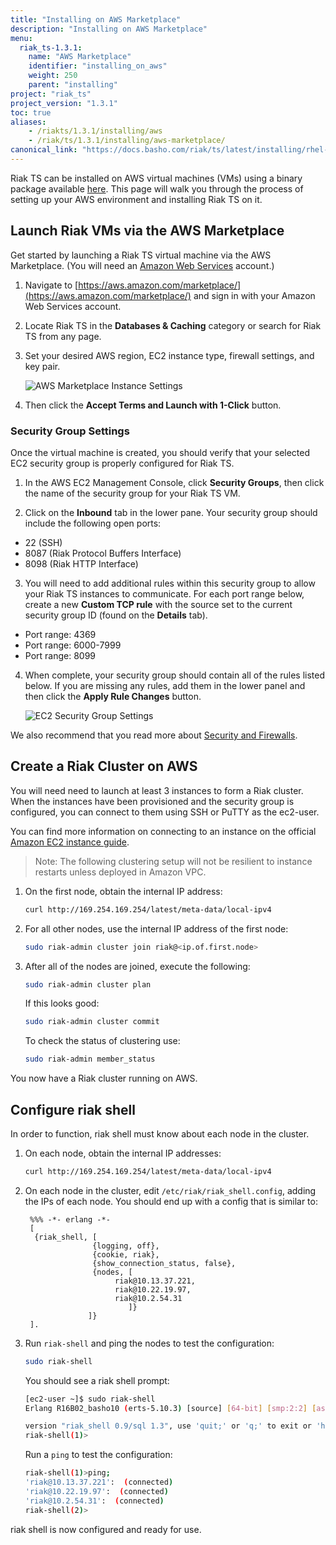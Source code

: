 ```yaml
---
title: "Installing on AWS Marketplace"
description: "Installing on AWS Marketplace"
menu:
  riak_ts-1.3.1:
    name: "AWS Marketplace"
    identifier: "installing_on_aws"
    weight: 250
    parent: "installing"
project: "riak_ts"
project_version: "1.3.1"
toc: true
aliases:
    - /riakts/1.3.1/installing/aws
    - /riak/ts/1.3.1/installing/aws-marketplace/
canonical_link: "https://docs.basho.com/riak/ts/latest/installing/rhel-centos"
---
```



[AWS]: http://aws.amazon.com
[download]: ../../downloads/
[ec2 guide]: http://docs.amazonwebservices.com/AWSEC2/latest/UserGuide/AccessingInstances.html
[security basics]: /riak/kv/2.1.4/using/security/basics


Riak TS can be installed on AWS virtual machines (VMs) using a binary
package available [here][download]. This page will walk you through the process of setting up your AWS environment and installing Riak TS on it.


## Launch Riak VMs via the AWS Marketplace

Get started by launching a Riak TS virtual machine via the AWS Marketplace. (You will need an [Amazon Web Services][AWS] account.)

1. Navigate to [https://aws.amazon.com/marketplace/](https://aws.amazon.com/marketplace/) and sign in with your Amazon Web Services account.

2. Locate Riak TS in the **Databases & Caching** category or search for Riak TS from any page.

3. Set your desired AWS region, EC2 instance type, firewall settings, and key pair.

    ![AWS Marketplace Instance Settings](/images/aws-marketplace-settings.png)

4. Then click the **Accept Terms and Launch with 1-Click** button.


### Security Group Settings

Once the virtual machine is created, you should verify that your selected EC2 security group is properly configured for Riak TS.

1. In the AWS EC2 Management Console, click **Security Groups**, then click the name of the security group for your Riak TS VM.

2. Click on the **Inbound** tab in the lower pane. Your security group should include the following open ports:

  * 22 (SSH)
  * 8087 (Riak Protocol Buffers Interface)
  * 8098 (Riak HTTP Interface)

3. You will need to add additional rules within this security group to allow your Riak TS instances to communicate.  For each port range below, create a new **Custom TCP rule** with the source set to the current security group ID (found on the **Details** tab).

  * Port range: 4369
  * Port range: 6000-7999
  * Port range: 8099

4. When complete, your security group should contain all of the rules listed below. If you are missing any rules, add them in the lower panel and then click the **Apply Rule Changes** button.

    ![EC2 Security Group Settings](/images/aws-marketplace-security-group.png)

We also recommend that you read more about [Security and Firewalls][security basics]. 


## Create a Riak Cluster on AWS

You will need need to launch at least 3 instances to form a Riak cluster.  When the instances have been provisioned and the security group is configured, you can connect to them using SSH or PuTTY as the ec2-user.

You can find more information on connecting to an instance on the official [Amazon EC2 instance guide][ec2 guide].

>Note: The following clustering setup will not be resilient to instance restarts unless deployed in Amazon VPC.


1. On the first node, obtain the internal IP address:

    ```bash
    curl http://169.254.169.254/latest/meta-data/local-ipv4
    ```

2. For all other nodes, use the internal IP address of the first node:

    ```bash
    sudo riak-admin cluster join riak@<ip.of.first.node>
    ```

3. After all of the nodes are joined, execute the following:

    ```bash
    sudo riak-admin cluster plan
    ```

    If this looks good:

    ```bash
    sudo riak-admin cluster commit
    ```

    To check the status of clustering use:

    ```bash
    sudo riak-admin member_status
    ```

You now have a Riak cluster running on AWS.


## Configure riak shell

In order to function, riak shell must know about each node in the cluster.

1. On each node, obtain the internal IP addresses:
    ```bash
    curl http://169.254.169.254/latest/meta-data/local-ipv4
    ```

2. On each node in the cluster, edit `/etc/riak/riak_shell.config`, adding the IPs of each node. You should end up with a config that is similar to:
   ```
    %%% -*- erlang -*-
    [
     {riak_shell, [
                  {logging, off},
                  {cookie, riak},
                  {show_connection_status, false},
                  {nodes, [
                       riak@10.13.37.221,
                       riak@10.22.19.97,
                       riak@10.2.54.31
                          ]}
                 ]}
    ].
    ```

3. Run `riak-shell` and ping the nodes to test the configuration:
    ```bash
    sudo riak-shell
    ```

    You should see a riak shell prompt:    
    ```bash
    [ec2-user ~]$ sudo riak-shell 
    Erlang R16B02_basho10 (erts-5.10.3) [source] [64-bit] [smp:2:2] [async-threads:10] [hipe] [kernel-poll:false] [frame-pointer]
    
    version "riak_shell 0.9/sql 1.3", use 'quit;' or 'q;' to exit or 'help;' for helpConnected...
    riak-shell(1)>
    ```

    Run a `ping` to test the configuration:
    ```bash
    riak-shell(1)>ping;
    'riak@10.13.37.221':  (connected)
    'riak@10.22.19.97':  (connected)
    'riak@10.2.54.31':  (connected)
    riak-shell(2)>
    ```

riak shell is now configured and ready for use.

